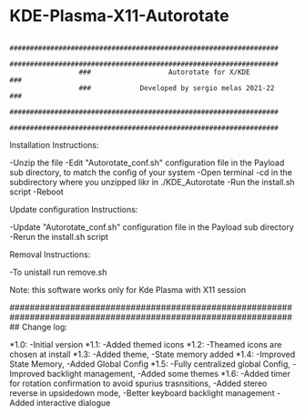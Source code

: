 # KDE-Plasma-X11-Autorotate
                     ##################################################################
                     ##################################################################
                     ###                   Autorotate for X/KDE                     ###
                     ###            Developed by sergio melas 2021-22               ###
                     ##################################################################
                     ##################################################################

Installation Instructions:

  -Unzip the file
  -Edit "Autorotate_conf.sh" configuration file in the Payload sub directory, to match the config of your system
  -Open terminal
  -cd in the subdirectory where you unzipped likr in ./KDE_Autorotate
  -Run the install.sh script
  -Reboot

Update configuration Instructions:

  -Update "Autorotate_conf.sh" configuration file in the Payload sub directory
  -Rerun the install.sh script

Removal Instructions:

  -To unistall run remove.sh



Note: this software works only for Kde Plasma with X11 session

##################################################################################################################
Change log:

*1.0: -Initial version
*1.1: -Added themed icons
*1.2: -Theamed icons are chosen at install
*1.3: -Added theme,
      -State memory added
*1.4: -Improved State Memory,
      -Added Global Config
*1.5: -Fully centralized global Config,
      -Improved backlight management,
      -Added some themes
*1.6: -Added timer for rotation confirmation to avoid spurius trasnsitions,
      -Added stereo reverse in upsidedown mode,
      -Better keyboard backlight management
      -Added interactive dialogue
